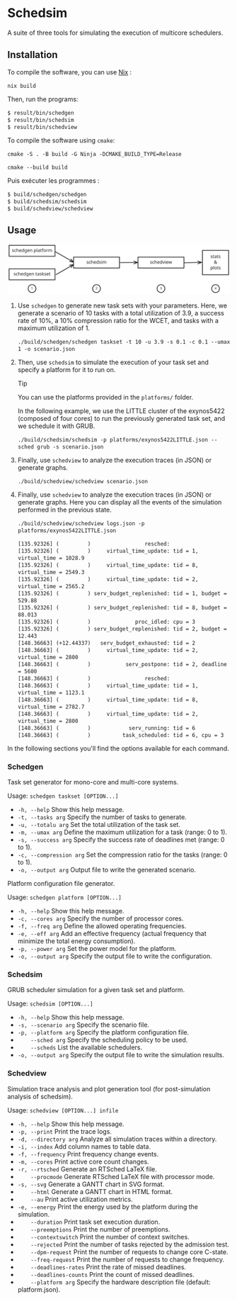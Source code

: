 # Schedsim

A suite of three tools for simulating the execution of multicore schedulers.

## Installation

To compile the software, you can use [Nix](https://nixos.org) :

```
nix build
```
Then, run the programs:
```
$ result/bin/schedgen
$ result/bin/schedsim
$ result/bin/schedview
```
To compile the software using `cmake`: 

```
cmake -S . -B build -G Ninja -DCMAKE_BUILD_TYPE=Release
```

```
cmake --build build
```

Puis exécuter les programmes :
```
$ build/schedgen/schedgen
$ build/schedsim/schedsim
$ build/schedview/schedview
```

## Usage

<picture>
  <source media="(prefers-color-scheme: dark)" srcset="doc/background-dark.svg">
  <source media="(prefers-color-scheme: light)" srcset="doc/background.svg">
  <img alt="Show a workflow diagram in order to chose the right program to use
  in the current step of simulation" src="doc/background.svg">
</picture>

 1. Use `schedgen` to generate new task sets with your parameters. Here, we
    generate a scenario of 10 tasks with a total utilization of 3.9, a success
    rate of 10%, a 10% compression ratio for the WCET, and tasks with a maximum
    utilization of 1.

    ```
    ./build/schedgen/schedgen taskset -t 10 -u 3.9 -s 0.1 -c 0.1 --umax 1 -o scenario.json 
    ```

2. Then, use `schedsim` to simulate the execution of your task set and specify a platform for it to run on.

    > [!TIP]  
    > You can use the platforms provided in the `platforms/` folder.

    In the following example, we use the LITTLE cluster of the exynos5422 (composed of four cores) to run the previously generated task set, and we schedule it with GRUB.

    ``` 
    ./build/schedsim/schedsim -p platforms/exynos5422LITTLE.json --sched grub -s scenario.json 
    ```

3. Finally, use `schedview` to analyze the execution traces (in JSON) or generate graphs.

    ``` 
    ./build/schedview/schedview scenario.json 
    ```

 3. Finally, use `schedview` to analyze the execution traces (in JSON) or generate graphs.
    Here you can display all the events of the simulation performed in the previous state.
    ```
    ./build/schedview/schedview logs.json -p platforms/exynos5422LITTLE.json
    ```
    ```
    [135.92326] (         )                 resched:
    [135.92326] (         )     virtual_time_update: tid = 1, virtual_time = 1028.9
    [135.92326] (         )     virtual_time_update: tid = 8, virtual_time = 2549.3
    [135.92326] (         )     virtual_time_update: tid = 2, virtual_time = 2565.2
    [135.92326] (         ) serv_budget_replenished: tid = 1, budget = 529.88
    [135.92326] (         ) serv_budget_replenished: tid = 8, budget = 88.013
    [135.92326] (         )              proc_idled: cpu = 3
    [135.92326] (         ) serv_budget_replenished: tid = 2, budget = 12.443
    [148.36663] (+12.44337)   serv_budget_exhausted: tid = 2
    [148.36663] (         )     virtual_time_update: tid = 2, virtual_time = 2800
    [148.36663] (         )           serv_postpone: tid = 2, deadline = 5600
    [148.36663] (         )                 resched:
    [148.36663] (         )     virtual_time_update: tid = 1, virtual_time = 1123.1
    [148.36663] (         )     virtual_time_update: tid = 8, virtual_time = 2782.7
    [148.36663] (         )     virtual_time_update: tid = 2, virtual_time = 2800
    [148.36663] (         )            serv_running: tid = 6
    [148.36663] (         )          task_scheduled: tid = 6, cpu = 3

    ```

In the following sections you'll find the options available for each command.


### Schedgen

Task set generator for mono-core and multi-core systems.

Usage: `schedgen taskset [OPTION...]`
  - `-h, --help`             Show this help message.
  - `-t, --tasks arg`        Specify the number of tasks to generate.
  - `-u, --totalu arg`       Set the total utilization of the task set.
  - `-m, --umax arg`         Define the maximum utilization for a task (range: 0 to 1).
  - `-s, --success arg`      Specify the success rate of deadlines met (range: 0 to 1).
  - `-c, --compression arg`  Set the compression ratio for the tasks (range: 0 to 1).
  - `-o, --output arg`       Output file to write the generated scenario.

Platform configuration file generator.

Usage: `schedgen platform [OPTION...]`
  - `-h, --help`        Show this help message.
  - `-c, --cores arg`   Specify the number of processor cores.
  - `-f, --freq arg`    Define the allowed operating frequencies.
  - `-e, --eff arg`     Add an effective frequency (actual frequency that minimize the total energy consumption).
  - `-p, --power arg`   Set the power model for the platform.
  - `-o, --output arg`  Specify the output file to write the configuration.


### Schedsim

GRUB scheduler simulation for a given task set and platform.

Usage: `schedsim [OPTION...]`
  - `-h, --help`          Show this help message.
  - `-s, --scenario arg`  Specify the scenario file.
  - `-p, --platform arg`  Specify the platform configuration file.
  - `    --sched arg`     Specify the scheduling policy to be used.
  - `    --scheds`        List the available schedulers.
  - `-o, --output arg`    Specify the output file to write the simulation results.


### Schedview

Simulation trace analysis and plot generation tool (for post-simulation analysis of schedsim).

Usage: `schedview [OPTION...] infile`
  - `-h, --help`              Show this help message.
  - `-p, --print`             Print the trace logs.
  - `-d, --directory arg`     Analyze all simulation traces within a directory.
  - `-i, --index`             Add column names to table data.
  - `-f, --frequency`         Print frequency change events.
  - `-m, --cores`             Print active core count changes.
  - `-r, --rtsched`           Generate an RTSched LaTeX file.
  - `    --procmode`          Generate RTSched LaTeX file with processor mode.
  - `-s, --svg`               Generate a GANTT chart in SVG format.
  - `    --html`              Generate a GANTT chart in HTML format.
  - `    --au`                Print active utilization metrics.
  - `-e, --energy`            Print the energy used by the platform during the simulation.
  - `    --duration`          Print task set execution duration.
  - `    --preemptions`       Print the number of preemptions.
  - `    --contextswitch`     Print the number of context switches.
  - `    --rejected`          Print the number of tasks rejected by the admission test.
  - `    --dpm-request`       Print the number of requests to change core C-state.
  - `    --freq-request`      Print the number of requests to change frequency.
  - `    --deadlines-rates`   Print the rate of missed deadlines.
  - `    --deadlines-counts`  Print the count of missed deadlines.
  - `    --platform arg`      Specify the hardware description file (default: platform.json).

